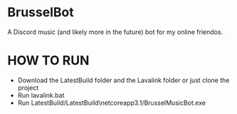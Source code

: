 # BrusselBot
A Discord music (and likely more in the future) bot for my online friendos.

# HOW TO RUN
- Download the LatestBuild folder and the Lavalink folder or just clone the project
- Run lavalink.bat
- Run LatestBuild/LatestBuild\netcoreapp3.1/BrusselMusicBot.exe
